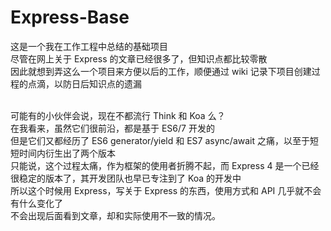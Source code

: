 # Express-Base
这是一个我在工作工程中总结的基础项目<br>
尽管在网上关于 Express 的文章已经很多了，但知识点都比较零散<br>
因此就想到弄这么一个项目来方便以后的工作，顺便通过 wiki 记录下项目创建过程的点滴，以防日后知识点的遗漏<br><br>

可能有的小伙伴会说，现在不都流行 Think 和 Koa 么？<br>
在我看来，虽然它们很前沿，都是基于 ES6/7 开发的<br>
但是它们又都经历了 ES6 generator/yield 和 ES7 async/await 之痛，以至于短短时间内衍生出了两个版本<br>
只能说，这个过程太痛，作为框架的使用者折腾不起，而 Express 4 是一个已经很稳定的版本了，其开发团队也早已专注到了 Koa 的开发中<br>
所以这个时候用 Express，写关于 Express 的东西，使用方式和 API 几乎就不会有什么变化了<br>
不会出现后面看到文章，却和实际使用不一致的情况。
